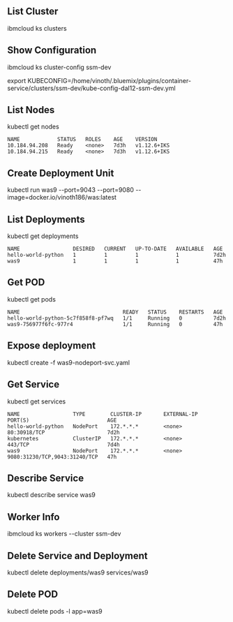 
## List Cluster
ibmcloud ks clusters

## Show Configuration
ibmcloud ks cluster-config ssm-dev

export KUBECONFIG=/home/vinoth/.bluemix/plugins/container-service/clusters/ssm-dev/kube-config-dal12-ssm-dev.yml


## List Nodes
kubectl get nodes

```
NAME            STATUS   ROLES    AGE    VERSION
10.184.94.208   Ready    <none>   7d3h   v1.12.6+IKS
10.184.94.215   Ready    <none>   7d3h   v1.12.6+IKS
```

## Create Deployment Unit
kubectl run was9 --port=9043 --port=9080 --image=docker.io/vinoth186/was:latest

## List Deployments
kubectl get deployments

```
NAME                 DESIRED   CURRENT   UP-TO-DATE   AVAILABLE   AGE
hello-world-python   1         1         1            1           7d2h
was9                 1         1         1            1           47h
```
## Get POD
kubectl get pods

```
NAME                                 READY   STATUS    RESTARTS   AGE
hello-world-python-5c7f858f8-pf7wq   1/1     Running   0          7d2h
was9-756977f6fc-977r4                1/1     Running   0          47h
```

## Expose deployment
kubectl create -f was9-nodeport-svc.yaml

## Get Service
kubectl get services

```
NAME                 TYPE        CLUSTER-IP       EXTERNAL-IP   PORT(S)                         AGE
hello-world-python   NodePort    172.*.*.*        <none>        80:30918/TCP                    7d2h
kubernetes           ClusterIP   172.*.*.*        <none>        443/TCP                         7d4h
was9                 NodePort    172.*.*.*        <none>        9080:31230/TCP,9043:31240/TCP   47h
```

## Describe Service
kubectl describe service was9

## Worker Info
ibmcloud ks workers --cluster ssm-dev

## Delete Service and Deployment
kubectl delete deployments/was9 services/was9 

## Delete POD
kubectl delete pods -l app=was9

